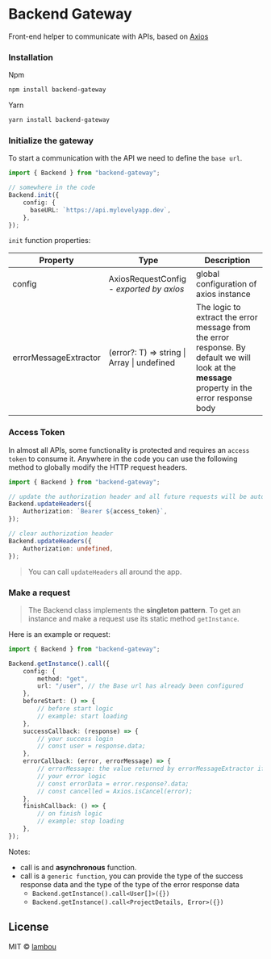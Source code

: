 # Backend Gateway
Front-end helper to communicate with APIs, based on [Axios]([github.com/axios/axios](https://github.com/axios/axios))

### Installation

Npm

```powershell
npm install backend-gateway
```

Yarn

```powershell
yarn install backend-gateway
```



### Initialize the gateway

To start a communication with the API we need to define the `base url`. 

```typescript
import { Backend } from "backend-gateway";

// somewhere in the code
Backend.init({
    config: {
      baseURL: `https://api.mylovelyapp.dev`,
    },
});
```

`init` function properties:

| Property              | Type                                                | Description                                                  |
| --------------------- | --------------------------------------------------- | ------------------------------------------------------------ |
| config                | AxiosRequestConfig - *exported by axios*            | global configuration of axios instance                       |
| errorMessageExtractor | (error?: T) => string \| Array<string> \| undefined | The logic to extract the error message from the error response. By default we will look at the **message** property in the error response body |



### Access Token

In almost all APIs, some functionality is protected and requires an `access token` to consume it. Anywhere in the code you can use the following method to globally modify the HTTP request headers.

```typescript
import { Backend } from "backend-gateway";

// update the authorization header and all future requests will be automatically signed
Backend.updateHeaders({
    Authorization: `Bearer ${access_token}`,
});

// clear authorization header
Backend.updateHeaders({
    Authorization: undefined,
});
```

> You can call `updateHeaders` all around the app.



### Make a request

> The Backend class implements the **singleton pattern**. To get an instance and make a request use its static method `getInstance`.

Here is an example or request:

```typescript
import { Backend } from "backend-gateway";

Backend.getInstance().call({
    config: {
        method: "get",
        url: "/user", // the Base url has already been configured
    },
    beforeStart: () => {
		// before start logic
        // example: start loading
    },
    successCallback: (response) => {
        // your success login
        // const user = response.data;
    },
    errorCallback: (error, errorMessage) => {
        // errorMessage: the value returned by errorMessageExtractor if set or the default `message` property of the response
        // your error logic
        // const errorData = error.response?.data;
        // const cancelled = Axios.isCancel(error);
    },
    finishCallback: () => {
		// on finish logic
        // example: stop loading
    },
});
```



Notes:

- call is and **asynchronous** function.
- call is a `generic function`, you can provide the type of the success response data and the type of the type of the error response data
  - `Backend.getInstance().call<User[]>({})`
  - `Backend.getInstance().call<ProjectDetails, Error>({})`



## License



MIT © [lambou](https://github.com/lambou)